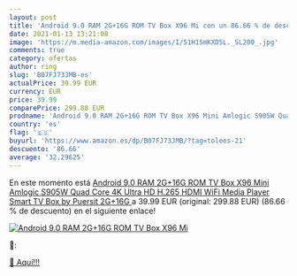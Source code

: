 ```yaml
---
layout: post
title: 'Android 9.0 RAM 2G+16G ROM TV Box X96 Mi con un 86.66 % de descuento'
date: 2021-01-13 13:21:08
image: 'https://m.media-amazon.com/images/I/51H1SmKXD5L._SL200_.jpg'
comments: true
category: ofertas
author: ring
slug: 'B07FJ73JMB-es'
actualPrice: 39.99 EUR
currency: EUR
price: 39.99
comparePrice: 299.88 EUR
prodname: 'Android 9.0 RAM 2G+16G ROM TV Box X96 Mini Amlogic S905W Quad Core  4K Ultra HD H.265 HDMI  WiFi Media Player Smart TV Box by Puersit  2G+16G '
country: 'es'
flag: '🇪🇸'
buyurl: 'https://www.amazon.es/dp/B07FJ73JMB/?tag=tolees-21'
descuento: '86.66'
average: '32.29625'
---
```


En este momento está [Android 9.0 RAM 2G+16G ROM TV Box X96 Mini Amlogic S905W Quad Core  4K Ultra HD H.265 HDMI  WiFi Media Player Smart TV Box by Puersit  2G+16G ](https://www.amazon.es/dp/B07FJ73JMB/?tag=tolees-21) a 39.99 EUR (original: 299.88 EUR) (86.66 %  de descuento) en el siguiente enlace!

[![Android 9.0 RAM 2G+16G ROM TV Box X96 Mi](https://m.media-amazon.com/images/I/51H1SmKXD5L._SL200_.jpg)](https://www.amazon.es/dp/B07FJ73JMB/?tag=tolees-21)

🔎:


[🛒 Aquí!!!](https://www.amazon.es/dp/B07FJ73JMB/?tag=tolees-21)
